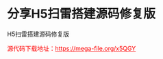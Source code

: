 # 分享H5扫雷搭建源码修复版

H5扫雷搭建源码修复版




<p style="color: red;">源代码下载地址：<a href="https://mega-file.org/x5QGY" style="color: red;">https://mega-file.org/x5QGY</a></p>